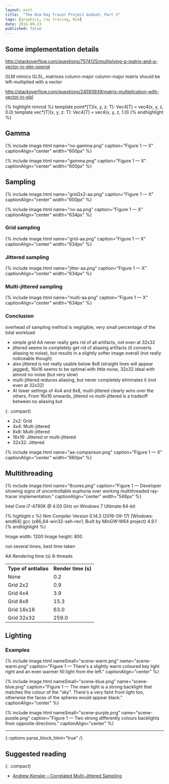 ```yaml
---
layout: post
title:  "The Nim Ray Tracer Project &ndash; Part 3"
tags: [graphics, ray tracing, Nim]
date: 2016-09-23
published: false
---
```


## Some implementation details


http://stackoverflow.com/questions/7574125/multiplying-a-matrix-and-a-vector-in-glm-opengl

GLM mimics GLSL, matrices column-major
column-major matrix should be left-multiplied with a vector

http://stackoverflow.com/questions/24593939/matrix-multiplication-with-vector-in-glsl
 

{% highlight nimrod %}
template point*[T](x, y, z: T): Vec4[T] = vec4(x, y, z, 0.0)
template vec*[T](x, y, z: T): Vec4[T] = vec4(x, y, z, 1.0)
{% endhighlight %}


## Gamma

{% include image.html name="no-gamma.png" caption="Figure 1 &mdash; X" captionAlign="center" width="600px" %}

{% include image.html name="gamma.png" caption="Figure 1 &mdash; X" captionAlign="center" width="600px" %}

## Sampling

{% include image.html name="grid2x2-aa.png" caption="Figure 1 &mdash; X" captionAlign="center" width="600px" %}

{% include image.html name="no-aa.png" caption="Figure 1 &mdash; X" captionAlign="center" width="634px" %}

### Grid sampling

{% include image.html name="grid-aa.png" caption="Figure 1 &mdash; X" captionAlign="center" width="634px" %}

### Jittered sampling

{% include image.html name="jitter-aa.png" caption="Figure 1 &mdash; X" captionAlign="center" width="634px" %}

### Multi-jittered sampling

{% include image.html name="multi-aa.png" caption="Figure 1 &mdash; X" captionAlign="center" width="634px" %}

### Conclusion

overhead of sampling method is negligible, very small percentage of the total
workload


- simple grid AA never really gets rid of all artifacts, not even at 32x32
- jittered seems to completely get rid of aliasing artifacts (it converts
  aliasing to noise), but results in a slightly softer image overall (not
  really noticeable though)
- also jittered is not really usable below 8x8 (straight lines will appear
  jagged), 16x16 seems to be optimal with little noise, 32x32 ideal with
  almost no noise (but very slow)
- multi-jittered reduces aliasing, but never completely eliminates it (not
  even at 32x32)
- At lower settings of 4x4 and 8x8, multi-jittered clearly wins over the
  others. From 16x16 onwards, jittered vs multi-jittered is a tradeoff between
  no aliasing but 


{: .compact}
* 2x2: Grid
* 4x4: Multi-jittered
* 8x8: Multi-jittered
* 16x16: Jittered or multi-jittered
* 32x32: Jittered

{% include image.html name="aa-comparison.png" caption="Figure 1 &mdash; X" captionAlign="center" width="660px" %}

## Multithreading


{% include image.html name="8cores.png" caption="Figure 1 &mdash; Developer showing signs of uncontrollable euphoria over working multithreaded ray-tracer implementation." captionAlign="center" width="548px" %}


Intel Core i7-4790K @ 4.00 GHz  on Windows 7 Ultimate 64-bit


{% highlight c %}
Nim Compiler Version 0.14.3 (2016-09-17) [Windows: amd64]
gcc (x86_64-win32-seh-rev1, Built by MinGW-W64 project) 4.9.1
{% endhighlight %}

Image width:    1200
Image height:   800

run several times, best time taken

AA      Rendering time (s)
        8-threads

<table>
<tr>
  <th>Type of antialias</th>
  <th>Render time (s)</th>
</tr>
<tr>
  <td>None</td>
  <td>0.2</td>
</tr>
<tr>
  <td>Grid 2x2</td>
  <td>0.9</td>
</tr>
<tr>
  <td>Grid 4x4</td>
  <td>3.9</td>
</tr>
<tr>
  <td>Grid 8x8</td>
  <td>15.3</td>
</tr>
<tr>
  <td>Grid 16x16</td>
  <td>63.0</td>
</tr>
<tr>
  <td>Grid 32x32</td>
  <td>259.0</td>
</tr>
</table>

## Lighting


### Examples

{% include image.html nameSmall="scene-warm.png" name="scene-warm.png" caption="Figure 1 &mdash; There's a slightly warm coloured key light right and an even warmer fill light from the left." captionAlign="center" %}

{% include image.html nameSmall="scene-blue.png" name="scene-blue.png" caption="Figure 1 &mdash; The main light is a strong backlight that matches the colour of the &quot;sky&quot;. There's a very faint front light too, otherwise the faces of the spheres would appear black." captionAlign="center" %}

{% include image.html nameSmall="scene-purple.png" name="scene-purple.png" caption="Figure 1 &mdash; Two strong differently colours backlights from opposite directions." captionAlign="center" %}

- - -

{::options parse_block_html="true" /}
<section class="links">

## Suggested reading

{: .compact}

* [Andrew Kensler &ndash; Correlated Multi-Jittered Sampling](http://graphics.pixar.com/library/MultiJitteredSampling/paper.pdf)

</section>
